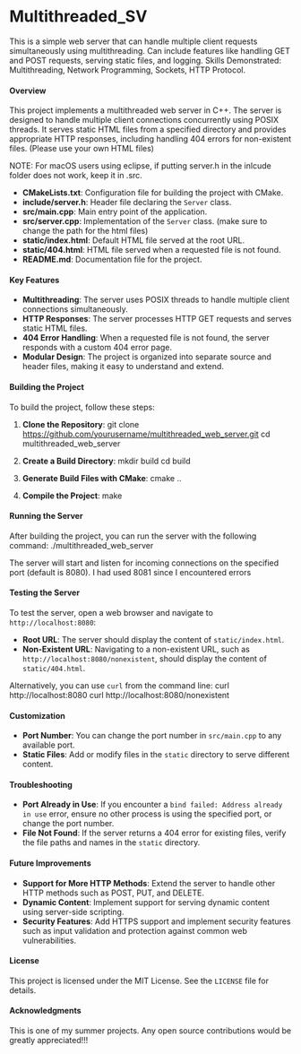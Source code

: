 # Multithreaded_SV
This is a simple web server that can handle multiple client requests simultaneously using multithreading. Can include features like handling GET and POST requests, serving static files, and logging. 
Skills Demonstrated: Multithreading, Network Programming, Sockets, HTTP Protocol.

#### Overview

This project implements a multithreaded web server in C++. The server is designed to handle multiple client connections concurrently using POSIX threads. It serves static HTML files from a specified directory and provides appropriate HTTP responses, including handling 404 errors for non-existent files. (Please use your own HTML files)



NOTE: For macOS users using eclipse, if putting server.h in the inlcude folder does not work, keep it in .src.

- **CMakeLists.txt**: Configuration file for building the project with CMake.
- **include/server.h**: Header file declaring the `Server` class.
- **src/main.cpp**: Main entry point of the application.
- **src/server.cpp**: Implementation of the `Server` class. (make sure to change the path for the html files)
- **static/index.html**: Default HTML file served at the root URL.
- **static/404.html**: HTML file served when a requested file is not found.
- **README.md**: Documentation file for the project.

#### Key Features
- **Multithreading**: The server uses POSIX threads to handle multiple client connections simultaneously.
- **HTTP Responses**: The server processes HTTP GET requests and serves static HTML files.
- **404 Error Handling**: When a requested file is not found, the server responds with a custom 404 error page.
- **Modular Design**: The project is organized into separate source and header files, making it easy to understand and extend.

#### Building the Project
To build the project, follow these steps:

1. **Clone the Repository**:
   git clone https://github.com/yourusername/multithreaded_web_server.git
   cd multithreaded_web_server


2. **Create a Build Directory**:
   mkdir build
   cd build

3. **Generate Build Files with CMake**:
   cmake ..

4. **Compile the Project**:
   make

#### Running the Server
After building the project, you can run the server with the following command:
./multithreaded_web_server

The server will start and listen for incoming connections on the specified port (default is 8080). I had used 8081 since I encountered errors

#### Testing the Server
To test the server, open a web browser and navigate to `http://localhost:8080`:
- **Root URL**: The server should display the content of `static/index.html`.
- **Non-Existent URL**: Navigating to a non-existent URL, such as `http://localhost:8080/nonexistent`, should display the content of `static/404.html`.

Alternatively, you can use `curl` from the command line:
curl http://localhost:8080
curl http://localhost:8080/nonexistent

#### Customization
- **Port Number**: You can change the port number in `src/main.cpp` to any available port.
- **Static Files**: Add or modify files in the `static` directory to serve different content.

#### Troubleshooting
- **Port Already in Use**: If you encounter a `bind failed: Address already in use` error, ensure no other process is using the specified port, or change the port number.
- **File Not Found**: If the server returns a 404 error for existing files, verify the file paths and names in the `static` directory.

#### Future Improvements
- **Support for More HTTP Methods**: Extend the server to handle other HTTP methods such as POST, PUT, and DELETE.
- **Dynamic Content**: Implement support for serving dynamic content using server-side scripting.
- **Security Features**: Add HTTPS support and implement security features such as input validation and protection against common web vulnerabilities.

#### License
This project is licensed under the MIT License. See the `LICENSE` file for details.

#### Acknowledgments
This is one of my summer projects. Any open source contributions would be greatly appreciated!!!
